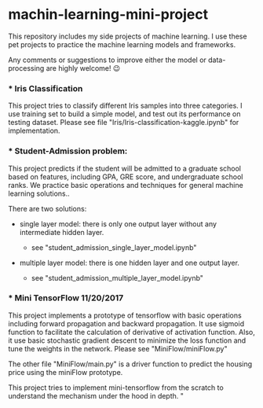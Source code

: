# machin-learning-mini-project

This repository includes my side projects of machine learning. I use these pet projects to practice the machine learning models and frameworks. 

Any comments or suggestions to improve either the model or data-processing are highly welcome! 😉 

### * Iris Classification

This project tries to classify different Iris samples into three categories. I use training set to build a simple model, and test out its performance on testing dataset. Please see file "Iris/Iris-classification-kaggle.ipynb" for implementation.

### * Student-Admission problem:
This project predicts if the student will be admitted to a graduate school based on features, including GPA, GRE score, and undergraduate school ranks. We practice basic operations and techniques for general machine learning solutions..

There are two solutions:
* single layer model: there is only one output layer without any intermediate hidden layer. 

	-  see "student_admission_single_layer_model.ipynb"

* multiple layer model: there is one hidden layer and one output layer.
	- see "student_admission_multiple_layer_model.ipynb"


### * Mini TensorFlow 11/20/2017
This project implements a prototype of tensorflow with basic operations including forward propagation and backward propagation. It use sigmoid function to facilitate the calculation of derivative of activation function. Also, it use basic stochastic gradient descent to minimize the loss function and tune the weights in the network. Please see "MiniFlow/miniFlow.py"

The other file "MiniFlow/main.py" is a driver function to predict the housing price using the miniFlow prototype. 

This project tries to implement mini-tensorflow from the scratch to understand the mechanism under the hood in depth. "
